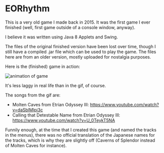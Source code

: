 # EORhythm

This is a very old game I made back in 2015. It was the first game I ever finished (well, first game outside of a console window, anyway).

I believe it was written using Java 8 Applets and Swing.

The files of the original finished version have been lost over time, though I still have a compiled .jar file which can be used to play the game. The files here are from an older version, mostly uploaded for nostalgia purposes.

Here is the (finished) game in action:

![animation of game](eorhythm.gif)

It's less laggy in real life than in the gif, of course.

The songs from the gif are:
* Molten Caves from Etrian Odyssey III: https://www.youtube.com/watch?v=daSblMlpi3c
* Calling that Detestable Name from Etrian Odyssey III: https://www.youtube.com/watch?v=U_0TeykT5NA

Funnily enough, at the time that I created this game (and named the tracks in the menus), there was no official translation of the Japanese names for the tracks, which is why they are slightly off (Caverns of Splendor instead of Molten Caves for instance). 
